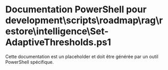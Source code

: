 # Documentation PowerShell pour development\scripts\roadmap\rag\restore\intelligence\Set-AdaptiveThresholds.ps1

Cette documentation est un placeholder et doit être générée par un outil PowerShell spécifique.
